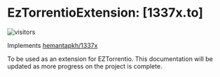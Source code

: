 # EzTorrentioExtension: [1337x.to]
![visitors](https://visitor-badge.laobi.icu/badge?ShoobyDoo=1337x)

Implements [hemantapkh/1337x](https://github.com/hemantapkh/1337x)

To be used as an extension for EZTorrentio. This documentation will be updated as more progress on the project is complete.
